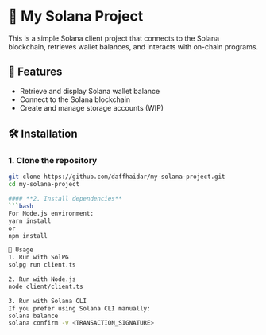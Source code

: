 # 🚀 My Solana Project  

This is a simple Solana client project that connects to the Solana blockchain, retrieves wallet balances, and interacts with on-chain programs.  

## 📌 Features  
- Retrieve and display Solana wallet balance  
- Connect to the Solana blockchain  
- Create and manage storage accounts (WIP)  

## 🛠 Installation  

### **1. Clone the repository**  
```bash
git clone https://github.com/daffhaidar/my-solana-project.git
cd my-solana-project

#### **2. Install dependencies**
```bash
For Node.js environment:
yarn install
or
npm install

🚀 Usage
1. Run with SolPG
solpg run client.ts

2. Run with Node.js
node client/client.ts

3. Run with Solana CLI
If you prefer using Solana CLI manually:
solana balance
solana confirm -v <TRANSACTION_SIGNATURE>
